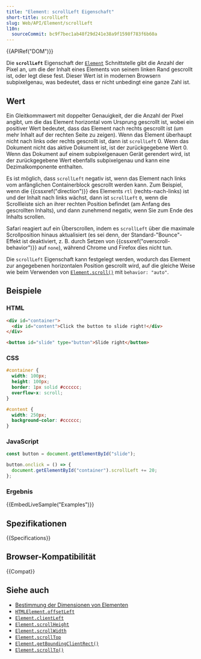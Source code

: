 ```yaml
---
title: "Element: scrollLeft Eigenschaft"
short-title: scrollLeft
slug: Web/API/Element/scrollLeft
l10n:
  sourceCommit: bc9f7bec1ab48f29d241e38a9f1598f783f6b60a
---
```


{{APIRef("DOM")}}

Die **`scrollLeft`** Eigenschaft der [`Element`](/de/docs/Web/API/Element) Schnittstelle gibt die Anzahl der Pixel an, um die der Inhalt eines Elements von seinem linken Rand gescrollt ist, oder legt diese fest. Dieser Wert ist in modernen Browsern subpixelgenau, was bedeutet, dass er nicht unbedingt eine ganze Zahl ist.

## Wert

Ein Gleitkommawert mit doppelter Genauigkeit, der die Anzahl der Pixel angibt, um die das Element horizontal vom Ursprung gescrollt ist, wobei ein positiver Wert bedeutet, dass das Element nach rechts gescrollt ist (um mehr Inhalt auf der rechten Seite zu zeigen). Wenn das Element überhaupt nicht nach links oder rechts gescrollt ist, dann ist `scrollLeft` 0. Wenn das Dokument nicht das aktive Dokument ist, ist der zurückgegebene Wert 0. Wenn das Dokument auf einem subpixelgenauen Gerät gerendert wird, ist der zurückgegebene Wert ebenfalls subpixelgenau und kann eine Dezimalkomponente enthalten.

Es ist möglich, dass `scrollLeft` negativ ist, wenn das Element nach links vom anfänglichen Containerblock gescrollt werden kann. Zum Beispiel, wenn die {{cssxref("direction")}} des Elements `rtl` (rechts-nach-links) ist und der Inhalt nach links wächst, dann ist `scrollLeft` `0`, wenn die Scrollleiste sich an ihrer rechten Position befindet (am Anfang des gescrollten Inhalts), und dann zunehmend negativ, wenn Sie zum Ende des Inhalts scrollen.

Safari reagiert auf ein Überscrollen, indem es `scrollLeft` über die maximale Scrollposition hinaus aktualisiert (es sei denn, der Standard-"Bounce"-Effekt ist deaktiviert, z. B. durch Setzen von {{cssxref("overscroll-behavior")}} auf `none`), während Chrome und Firefox dies nicht tun.

Die `scrollLeft` Eigenschaft kann festgelegt werden, wodurch das Element zur angegebenen horizontalen Position gescrollt wird, auf die gleiche Weise wie beim Verwenden von [`Element.scroll()`](/de/docs/Web/API/Element/scroll) mit `behavior: "auto"`.

## Beispiele

### HTML

```html
<div id="container">
  <div id="content">Click the button to slide right!</div>
</div>

<button id="slide" type="button">Slide right</button>
```

### CSS

```css
#container {
  width: 100px;
  height: 100px;
  border: 1px solid #cccccc;
  overflow-x: scroll;
}

#content {
  width: 250px;
  background-color: #cccccc;
}
```

### JavaScript

```js
const button = document.getElementById("slide");

button.onclick = () => {
  document.getElementById("container").scrollLeft += 20;
};
```

### Ergebnis

{{EmbedLiveSample("Examples")}}

## Spezifikationen

{{Specifications}}

## Browser-Kompatibilität

{{Compat}}

## Siehe auch

- [Bestimmung der Dimensionen von Elementen](/de/docs/Web/API/CSS_Object_Model/Determining_the_dimensions_of_elements)
- [`HTMLElement.offsetLeft`](/de/docs/Web/API/HTMLElement/offsetLeft)
- [`Element.clientLeft`](/de/docs/Web/API/Element/clientLeft)
- [`Element.scrollHeight`](/de/docs/Web/API/Element/scrollHeight)
- [`Element.scrollWidth`](/de/docs/Web/API/Element/scrollWidth)
- [`Element.scrollTop`](/de/docs/Web/API/Element/scrollTop)
- [`Element.getBoundingClientRect()`](/de/docs/Web/API/Element/getBoundingClientRect)
- [`Element.scrollTo()`](/de/docs/Web/API/Element/scrollTo)
